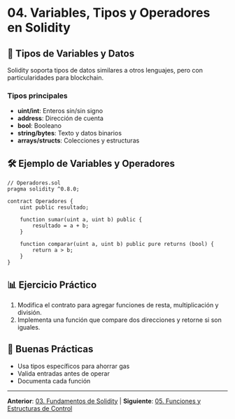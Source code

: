 # 04. Variables, Tipos y Operadores en Solidity

## 🌟 Tipos de Variables y Datos

Solidity soporta tipos de datos similares a otros lenguajes, pero con particularidades para blockchain.


### Tipos principales

- **uint/int**: Enteros sin/sin signo
- **address**: Dirección de cuenta
- **bool**: Booleano
- **string/bytes**: Texto y datos binarios
- **arrays/structs**: Colecciones y estructuras

## 🛠️ Ejemplo de Variables y Operadores

```solidity
// Operadores.sol
pragma solidity ^0.8.0;

contract Operadores {
	uint public resultado;

	function sumar(uint a, uint b) public {
		resultado = a + b;
	}

	function comparar(uint a, uint b) public pure returns (bool) {
		return a > b;
	}
}
```

## 📊 Ejercicio Práctico

1. Modifica el contrato para agregar funciones de resta, multiplicación y división.
2. Implementa una función que compare dos direcciones y retorne si son iguales.

## 🎯 Buenas Prácticas

- Usa tipos específicos para ahorrar gas
- Valida entradas antes de operar
- Documenta cada función

---

**Anterior**: [03. Fundamentos de Solidity](./03-fundamentos-solidity.md) | **Siguiente**: [05. Funciones y Estructuras de Control](./05-funciones-estructuras-control.md)
